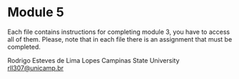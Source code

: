 # Module 5

Each file contains instructions for completing module 3, you have to access all of them. Please, note that in each file there is an assignment that must be completed.

Rodrigo Esteves de Lima Lopes
Campinas State University
rll307@unicamp.br
